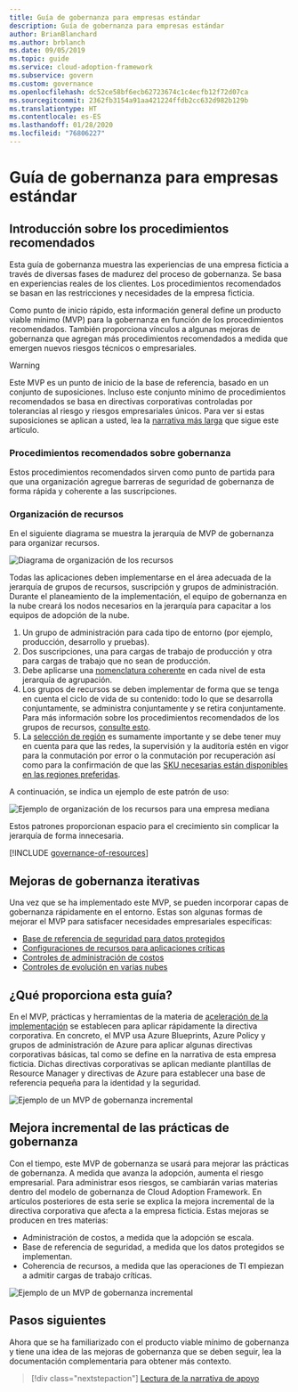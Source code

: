 ```yaml
---
title: Guía de gobernanza para empresas estándar
description: Guía de gobernanza para empresas estándar
author: BrianBlanchard
ms.author: brblanch
ms.date: 09/05/2019
ms.topic: guide
ms.service: cloud-adoption-framework
ms.subservice: govern
ms.custom: governance
ms.openlocfilehash: dc52ce58bf6ecb62723674c1c4ecfb12f72d07ca
ms.sourcegitcommit: 2362fb3154a91aa421224ffdb2cc632d982b129b
ms.translationtype: HT
ms.contentlocale: es-ES
ms.lasthandoff: 01/28/2020
ms.locfileid: "76806227"
---
```

# <a name="standard-enterprise-governance-guide"></a>Guía de gobernanza para empresas estándar

## <a name="overview-of-best-practices"></a>Introducción sobre los procedimientos recomendados

Esta guía de gobernanza muestra las experiencias de una empresa ficticia a través de diversas fases de madurez del proceso de gobernanza. Se basa en experiencias reales de los clientes. Los procedimientos recomendados se basan en las restricciones y necesidades de la empresa ficticia.

Como punto de inicio rápido, esta información general define un producto viable mínimo (MVP) para la gobernanza en función de los procedimientos recomendados. También proporciona vínculos a algunas mejoras de gobernanza que agregan más procedimientos recomendados a medida que emergen nuevos riesgos técnicos o empresariales.

> [!WARNING]
> Este MVP es un punto de inicio de la base de referencia, basado en un conjunto de suposiciones. Incluso este conjunto mínimo de procedimientos recomendados se basa en directivas corporativas controladas por tolerancias al riesgo y riesgos empresariales únicos. Para ver si estas suposiciones se aplican a usted, lea la [narrativa más larga](./narrative.md) que sigue este artículo.

### <a name="governance-best-practices"></a>Procedimientos recomendados sobre gobernanza

Estos procedimientos recomendados sirven como punto de partida para que una organización agregue barreras de seguridad de gobernanza de forma rápida y coherente a las suscripciones.

### <a name="resource-organization"></a>Organización de recursos

En el siguiente diagrama se muestra la jerarquía de MVP de gobernanza para organizar recursos.

![Diagrama de organización de los recursos](../../../_images/govern/resource-organization.png)

Todas las aplicaciones deben implementarse en el área adecuada de la jerarquía de grupos de recursos, suscripción y grupos de administración. Durante el planeamiento de la implementación, el equipo de gobernanza en la nube creará los nodos necesarios en la jerarquía para capacitar a los equipos de adopción de la nube.

1. Un grupo de administración para cada tipo de entorno (por ejemplo, producción, desarrollo y pruebas).
2. Dos suscripciones, una para cargas de trabajo de producción y otra para cargas de trabajo que no sean de producción.
3. Debe aplicarse una [nomenclatura coherente](../../../ready/azure-best-practices/naming-and-tagging.md) en cada nivel de esta jerarquía de agrupación.
4. Los grupos de recursos se deben implementar de forma que se tenga en cuenta el ciclo de vida de su contenido: todo lo que se desarrolla conjuntamente, se administra conjuntamente y se retira conjuntamente. Para más información sobre los procedimientos recomendados de los grupos de recursos, [consulte esto](../../../decision-guides/resource-consistency/index.md).
5. La [selección de región](../../../decision-guides/regions/index.md) es sumamente importante y se debe tener muy en cuenta para que las redes, la supervisión y la auditoría estén en vigor para la conmutación por error o la conmutación por recuperación así como para la confirmación de que las [SKU necesarias están disponibles en las regiones preferidas](https://azure.microsoft.com/global-infrastructure/services).

A continuación, se indica un ejemplo de este patrón de uso:

![Ejemplo de organización de los recursos para una empresa mediana](../../../_images/govern/mid-market-resource-organization.png)

Estos patrones proporcionan espacio para el crecimiento sin complicar la jerarquía de forma innecesaria.

[!INCLUDE [governance-of-resources](../../../../includes/caf-governance-of-resources.md)]

## <a name="iterative-governance-improvements"></a>Mejoras de gobernanza iterativas

Una vez que se ha implementado este MVP, se pueden incorporar capas de gobernanza rápidamente en el entorno. Estas son algunas formas de mejorar el MVP para satisfacer necesidades empresariales específicas:

- [Base de referencia de seguridad para datos protegidos](./security-baseline-improvement.md)
- [Configuraciones de recursos para aplicaciones críticas](./resource-consistency-improvement.md)
- [Controles de administración de costos](./cost-management-improvement.md)
- [Controles de evolución en varias nubes](./multicloud-improvement.md)

<!-- markdownlint-disable MD026 -->

## <a name="what-does-this-guidance-provide"></a>¿Qué proporciona esta guía?

En el MVP, prácticas y herramientas de la materia de [aceleración de la implementación](../../deployment-acceleration/index.md) se establecen para aplicar rápidamente la directiva corporativa. En concreto, el MVP usa Azure Blueprints, Azure Policy y grupos de administración de Azure para aplicar algunas directivas corporativas básicas, tal como se define en la narrativa de esta empresa ficticia. Dichas directivas corporativas se aplican mediante plantillas de Resource Manager y directivas de Azure para establecer una base de referencia pequeña para la identidad y la seguridad.

![Ejemplo de un MVP de gobernanza incremental](../../../_images/govern/governance-mvp.png)

## <a name="incremental-improvement-of-governance-practices"></a>Mejora incremental de las prácticas de gobernanza

Con el tiempo, este MVP de gobernanza se usará para mejorar las prácticas de gobernanza. A medida que avanza la adopción, aumenta el riesgo empresarial. Para administrar esos riesgos, se cambiarán varias materias dentro del modelo de gobernanza de Cloud Adoption Framework. En artículos posteriores de esta serie se explica la mejora incremental de la directiva corporativa que afecta a la empresa ficticia. Estas mejoras se producen en tres materias:

- Administración de costos, a medida que la adopción se escala.
- Base de referencia de seguridad, a medida que los datos protegidos se implementan.
- Coherencia de recursos, a medida que las operaciones de TI empiezan a admitir cargas de trabajo críticas.

![Ejemplo de un MVP de gobernanza incremental](../../../_images/govern/governance-improvement.png)

## <a name="next-steps"></a>Pasos siguientes

Ahora que se ha familiarizado con el producto viable mínimo de gobernanza y tiene una idea de las mejoras de gobernanza que se deben seguir, lea la documentación complementaria para obtener más contexto.

> [!div class="nextstepaction"]
> [Lectura de la narrativa de apoyo](./narrative.md)
